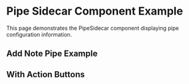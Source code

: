 # Pipe Sidecar Component Example

This page demonstrates the PipeSidecar component displaying pipe configuration information.

## Add Note Pipe Example

<script setup>
const addNotePipeSidecar = {
  _version: '1.0.x',
  _class: 'open_ticket_ai.base.ticket_system_pipes.AddNotePipe',
  _extends: 'open_ticket_ai.core.pipes.ConfigurablePipe',
  _title: 'Add Note',
  _summary: 'Appends a note/article to a ticket in the connected system.',
  _category: 'ticket-system',
  _inputs: {
    placement: 'flat',
    alongside: ['id', 'use'],
    params: {
      ticket_system_id: 'Target ticket system ID from registry',
      ticket_id: 'Target ticket ID',
      note: 'Note body text or UnifiedNote object',
    },
  },
  _defaults: {
    'note.visibility': 'internal',
  },
  _output: {
    state_enum: ['ok', 'skipped', 'failed'],
    description: 'Pipe returns a state and optional payload.',
    payload_schema_ref: 'OpenTicketAI.Pipes.AddNote.Result',
    examples: {
      ok: {
        state: 'ok',
        payload: {
          note_id: 12345,
        },
      },
      skipped: {
        state: 'skipped',
        payload: {
          reason: 'empty_note',
        },
      },
      failed: {
        state: 'failed',
        error: 'ticket_not_found',
      },
    },
  },
  _errors: {
    fail: [
      {
        code: 'ticket_not_found',
        when: 'Ticket ID does not exist',
      },
      {
        code: 'backend_unauthorized',
        when: 'Adapter cannot authenticate',
      },
    ],
    break: [
      {
        code: 'config_invalid',
        when: 'Required config missing or invalid type',
      },
    ],
    continue: [
      {
        code: 'empty_note',
        when: 'Empty note body → pipe returns skipped',
      },
      {
        code: 'visibility_not_supported',
        when: 'Adapter ignores unsupported visibility → skipped',
      },
    ],
  },
  _engine_support: {
    on_failure: false,
    on_success: false,
  },
  _examples: {
    minimal: `- id: add_note
  use: open_ticket_ai.base.ticket_system_pipes.AddNotePipe
  ticket_system_id: "otobo_znuny"
  ticket_id: "{{ context.ticket.id }}"
  note: "Investigating"`,
    full: `- id: add_note_after_classification
  use: open_ticket_ai.base.ticket_system_pipes.AddNotePipe
  ticket_system_id: "otobo_znuny"
  ticket_id: "{{ context.last_created_ticket_id }}"
  note:
    body: |
      Root cause: database connection pool exhaustion
      Action: increase pool to 50; enable slow query log
    visibility: public`,
    large: `- id: add_note_conditional
  use: open_ticket_ai.base.ticket_system_pipes.AddNotePipe
  ticket_system_id: "otobo_znuny"
  ticket_id: "{{ context.ticket.id }}"
  note:
    body: >
      Auto-update: classified as {{ context.classification.queue }}
      priority={{ context.classification.priority }}
    visibility: internal`,
  },
}
</script>

<PipeSidecar :sidecar="addNotePipeSidecar" />

## With Action Buttons

<PipeSidecar :sidecar="addNotePipeSidecar">
  <template #actions>
    <div class="flex gap-2">
      <button class="px-4 py-2 bg-vp-brand text-white rounded hover:opacity-90 text-sm">
        Run Pipe
      </button>
      <button class="px-4 py-2 border border-vp-border text-vp-text-1 rounded hover:bg-vp-bg text-sm">
        View Docs
      </button>
    </div>
  </template>
</PipeSidecar>
